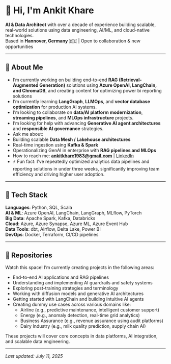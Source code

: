 # 👋 Hi, I'm Ankit Khare

 **AI & Data Architect** with over a decade of experience building scalable, real-world solutions using data engineering, AI/ML, and cloud-native technologies.  
Based in **Hannover, Germany** 🇩🇪 | Open to collaboration & new opportunities

---

## 💼 About Me

-  I’m currently working on building end-to-end **RAG (Retrieval-Augmented Generation)** solutions using **Azure OpenAI, LangChain, and ChromaDB**, and creating content for optimizing power bi reporting solutions   
-  I’m currently learning **LangGraph**, **LLMOps**, and **vector database optimization** for production AI systems.  
-  I’m looking to collaborate on **data/AI platform modernization**, **streaming pipelines**, and **MLOps infrastructure** projects.  
-  I’m looking for help with advancing **Generative AI agent architectures** and **responsible AI governance** strategies.  
-  Ask me about:
  - Building scalable **Data Mesh / Lakehouse architectures**
  - Real-time ingestion using **Kafka & Spark**
  - Operationalizing GenAI in enterprise with **RAG pipelines and MLOps**
-  How to reach me: **ankitkhare1983@gmail.com** | [LinkedIn](https://www.linkedin.com/in/ankitkhare/)
- ⚡ Fun fact: I’ve repeatedly optimized analytics data pipelines and reporting solutions in under three weeks, significantly improving team efficiency and driving higher user adoption.
  
---

## 🔧 Tech Stack

**Languages**: Python, SQL, Scala  
**AI & ML**: Azure OpenAI, LangChain, LangGraph, MLflow, PyTorch  
**Big Data**: Apache Spark, Kafka, Databricks  
**Cloud**: Azure, Azure Synapse, Azure ML, Azure Event Hub  
**Data Tools**: dbt, Airflow, Delta Lake, Power BI  
**DevOps**: Docker, Terraform, CI/CD pipelines  

---

## 📌 Repositories

Watch this space! I’m currently creating projects in the following areas:
- End-to-end AI applications and RAG pipelines
- Understanding and implementing AI guardrails and safety systems
- Exploring post-training strategies and terminology
- Working with diffusion models and generative AI architectures
- Getting started with LangChain and building intuitive AI agents
- Creating dummy use cases across various domains like:
  - Airline (e.g., predictive maintenance, intelligent customer support)
  - Energy (e.g., anomaly detection, real-time grid analytics)
  - Business Assurance (e.g., revenue assurance using audit platforms)
  - Dairy Industry (e.g., milk quality prediction, supply chain AI)

These projects will cover core concepts in data platforms, AI integration, and scalable data engineering.

---

_Last updated: July 11, 2025_
